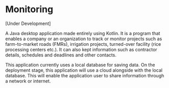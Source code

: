 # Monitoring
[Under Development]

A Java desktop application made entirely using Kotlin. It is a program that enables a company or an organization to track or monitor projects such as farm-to-market roads (FMRs), irrigation projects, turned-over facility (rice processing centers etc.). It can also kept information such as contractor details, schedules and deadlines and other contacts.

This application currently uses a local database for saving data. On the deployment stage, this application will use a cloud alongside with the local database. This will enable the application user to share information through a network or internet.
